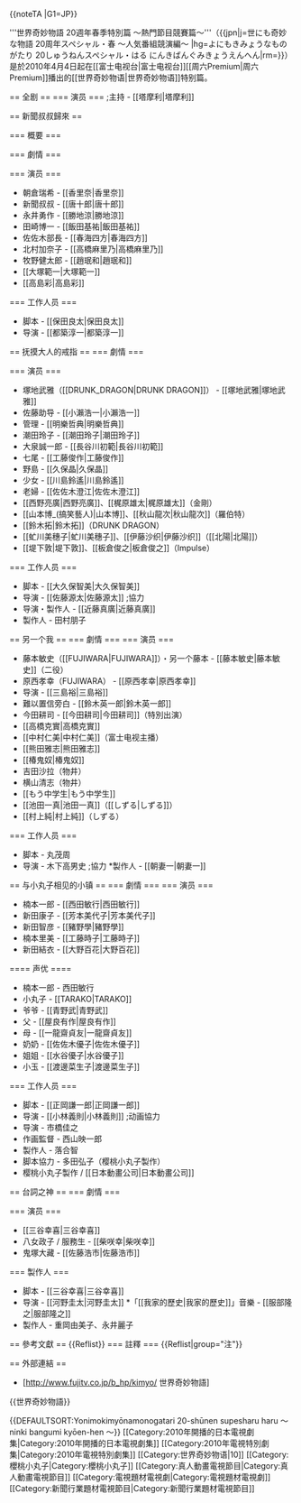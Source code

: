 {{noteTA
|G1=JP}}

'''世界奇妙物語 20週年春季特別篇 〜熱門節目競賽篇〜'''（{{jpn|j=世にも奇妙な物語 20周年スペシャル・春 〜人気番組競演編〜
|hg=よにもきみょうなものがたり 20しゅうねんスペシャル・はる にんきばんぐみきょうえんへん|rm=}}）是於2010年4月4日起在[[富士电视台|富士电视台]][[周六Premium|周六Premium]]播出的[[世界奇妙物语|世界奇妙物语]]特别篇。

== 全剧 ==
=== 演员 ===
;主持 - [[塔摩利|塔摩利]]

== 新聞叔叔歸來 ==

=== 概要 ===

=== 劇情 ===

=== 演员 ===
* 朝倉瑞希 - [[香里奈|香里奈]]
* 新聞叔叔 - [[唐十郎|唐十郎]]
* 永井勇作 - [[勝地涼|勝地涼]]
* 田崎博一 - [[飯田基祐|飯田基祐]]
* 佐佐木部長 - [[春海四方|春海四方]]
* 北村加奈子 - [[高橋麻里乃|高橋麻里乃]]
* 牧野健太郎 - [[趙珉和|趙珉和]]
* [[大塚範一|大塚範一]]
* [[高島彩|高島彩]]

=== 工作人员 ===
* 脚本 - [[保田良太|保田良太]]
* 导演 - [[都築淳一|都築淳一]]

== 抚摸大人的戒指 ==
=== 劇情 ===

=== 演员 ===
* 塚地武雅（[[DRUNK_DRAGON|DRUNK DRAGON]]） - [[塚地武雅|塚地武雅]]
* 佐藤助导 - [[小瀨浩一|小瀨浩一]]
* 管理 - [[明樂哲典|明樂哲典]]
* 潮田玲子 - [[潮田玲子|潮田玲子]]
* 大泉誠一郎 - [[長谷川初範|長谷川初範]]
* 七尾 - [[工藤俊作|工藤俊作]]
* 野島 - [[久保晶|久保晶]]
* 少女 - [[川島鈴遙|川島鈴遙]]
* 老婦 - [[佐佐木澄江|佐佐木澄江]]
* [[西野亮廣|西野亮廣]]、[[梶原雄太|梶原雄太]]（金剛）
* [[山本博_(搞笑藝人)|山本博]]、[[秋山龍次|秋山龍次]]（羅伯特）
* [[鈴木拓|鈴木拓]]（DRUNK DRAGON）
* [[虻川美穗子|虻川美穗子]]、[[伊藤沙织|伊藤沙织]]（[[北陽|北陽]]）
* [[堤下敦|堤下敦]]、[[板倉俊之|板倉俊之]]（Impulse）

=== 工作人员 ===
* 脚本 - [[大久保智美|大久保智美]]
* 导演 - [[佐藤源太|佐藤源太]]
;協力
* 导演・製作人 - [[近藤真廣|近藤真廣]]
* 製作人 - 田村朋子

== 另一个我 ==
=== 劇情 ===
=== 演员 ===
* 藤本敏史（[[FUJIWARA|FUJIWARA]]）・另一个藤本 - [[藤本敏史|藤本敏史]]（二役）
* 原西孝幸（FUJIWARA） - [[原西孝幸|原西孝幸]]
* 导演 - [[三島裕|三島裕]]
* 難以置信旁白 - [[鈴木英一郎|鈴木英一郎]]
* 今田耕司 - [[今田耕司|今田耕司]]（特別出演）
* [[高橋克實|高橋克實]]
* [[中村仁美|中村仁美]]（富士电视主播）
* [[熊田雅志|熊田雅志]]
* [[椿鬼奴|椿鬼奴]]
* 吉田沙拉（物井）
* 横山清志（物井）
* [[もう中学生|もう中学生]]
* [[池田一真|池田一真]]（[[しずる|しずる]]）
* [[村上純|村上純]]（しずる）

=== 工作人员 ===
* 脚本 - 丸茂周
* 导演 - 木下高男史
;協力
*製作人 - [[朝妻一|朝妻一]]

== 与小丸子相见的小镇 ==
=== 劇情 ===
=== 演员 ===
* 楠本一郎 - [[西田敏行|西田敏行]]
* 新田康子 - [[芳本美代子|芳本美代子]]
* 新田智彦 - [[豬野學|豬野學]]
* 楠本里美 - [[工藤時子|工藤時子]]
* 新田結衣 - [[大野百花|大野百花]]

==== 声优 ====
* 楠本一郎 - 西田敏行
* 小丸子 - [[TARAKO|TARAKO]]
* 爷爷 - [[青野武|青野武]]
* 父 - [[屋良有作|屋良有作]]
* 母 - [[一龍齋貞友|一龍齋貞友]]
* 奶奶 - [[佐佐木優子|佐佐木優子]]
* 姐姐 - [[水谷優子|水谷優子]]
* 小玉 - [[渡邊菜生子|渡邊菜生子]]

=== 工作人员 ===
* 脚本 - [[正岡謙一郎|正岡謙一郎]]
* 导演 - [[小林義則|小林義則]]
;动画協力
* 导演 - 市橋佳之
* 作画監督 - 西山映一郎
* 製作人 - 落合智
* 脚本協力 - 多田弘子（樱桃小丸子製作）
* 樱桃小丸子製作 / [[日本動畫公司|日本動畫公司]]

== 台詞之神 ==
=== 劇情 ===

=== 演员 ===
* [[三谷幸喜|三谷幸喜]]
* 八女政子 / 服務生 - [[柴咲幸|柴咲幸]]
* 鬼塚大藏 - [[佐藤浩市|佐藤浩市]]

=== 製作人 ===
* 脚本 - [[三谷幸喜|三谷幸喜]]
* 导演 - [[河野圭太|河野圭太]]
*「[[我家的歷史|我家的歷史]]」音樂 - [[服部隆之|服部隆之]]
* 製作人 - 重岡由美子、永井麗子

== 參考文獻 ==
{{Reflist}}
=== 註釋 ===
{{Reflist|group="注"}}

== 外部連結 ==
* [http://www.fujitv.co.jp/b_hp/kimyo/ 世界奇妙物語]

{{世界奇妙物語}}

{{DEFAULTSORT:Yonimokimyōnamonogatari 20-shūnen supesharu haru 〜 ninki bangumi kyōen-hen 〜}}
[[Category:2010年開播的日本電視劇集|Category:2010年開播的日本電視劇集]]
[[Category:2010年電視特別劇集|Category:2010年電視特別劇集]]
[[Category:世界奇妙物语|10]]
[[Category:櫻桃小丸子|Category:櫻桃小丸子]]
[[Category:真人動畫電視節目|Category:真人動畫電視節目]]
[[Category:電視題材電視劇|Category:電視題材電視劇]]
[[Category:新聞行業題材電視節目|Category:新聞行業題材電視節目]]